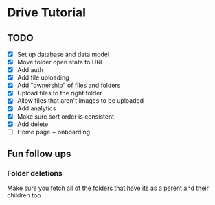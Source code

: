 # Drive Tutorial

## TODO

- [x] Set up database and data model
- [x] Move folder open state to URL
- [x] Add auth
- [x] Add file uploading
- [x] Add "ownership" of files and folders
- [x] Upload files to the right folder
- [x] Allow files that aren't images to be uploaded
- [x] Add analytics
- [x] Make sure sort order is consistent
- [x] Add delete
- [ ] Home page + onboarding

## Fun follow ups

### Folder deletions

Make sure you fetch all of the folders that have its as a parent and their children too
